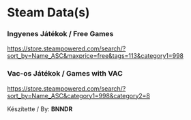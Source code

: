 # Steam Data(s)

### Ingyenes Játékok / Free Games
https://store.steampowered.com/search/?sort_by=Name_ASC&maxprice=free&tags=113&category1=998

### Vac-os Játékok / Games with VAC
https://store.steampowered.com/search/?sort_by=Name_ASC&category1=998&category2=8


Készítette / By: **BNNDR**
